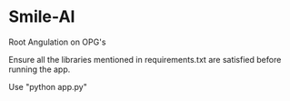 # Smile-AI
Root Angulation on OPG's

Ensure all the libraries mentioned in requirements.txt are satisfied before running the app.

Use "python app.py" 
